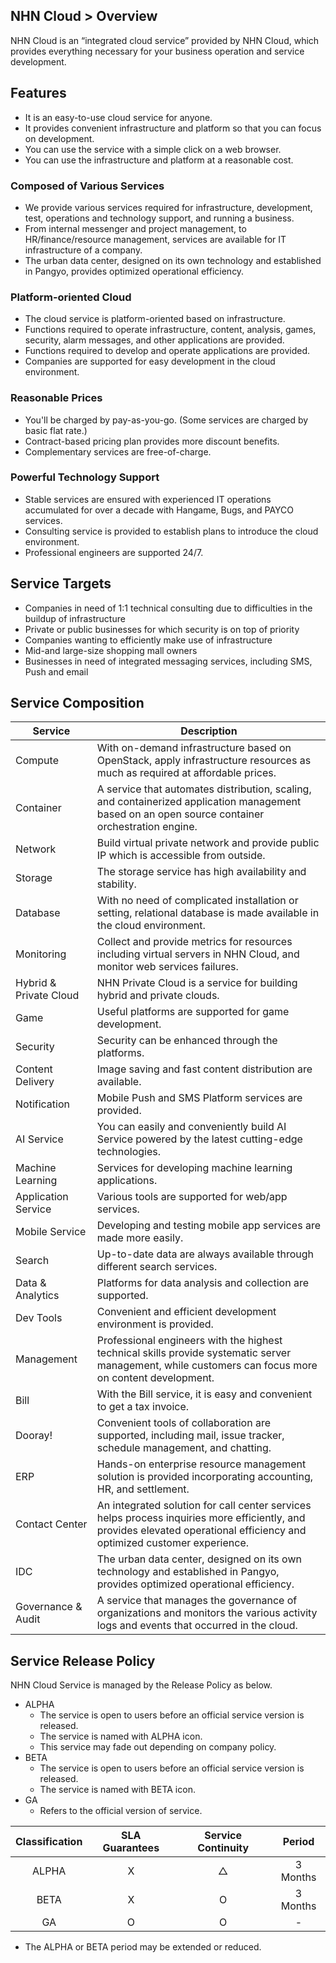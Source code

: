 ## NHN Cloud > Overview

NHN Cloud is an “integrated cloud service” provided by NHN Cloud, which provides everything necessary for your business operation and service development. 

## Features

- It is an easy-to-use cloud service for anyone.
- It provides convenient infrastructure and platform so that you can focus on development.
- You can use the service with a simple click on a web browser.
- You can use the infrastructure and platform at a reasonable cost.

### Composed of Various Services

- We provide various services required for infrastructure, development, test, operations and technology support, and running a business.
- From internal messenger and project management, to HR/finance/resource management, services are available for IT infrastructure of a company.
- The urban data center, designed on its own technology and established in Pangyo, provides optimized operational efficiency.

### Platform-oriented Cloud

- The cloud service is platform-oriented based on infrastructure.
- Functions required to operate infrastructure, content, analysis, games, security, alarm messages, and other applications are provided.
- Functions required to develop and operate applications are provided.
- Companies are supported for easy development in the cloud environment.

### Reasonable Prices

- You'll be charged by pay-as-you-go. (Some services are charged by basic flat rate.)
- Contract-based pricing plan provides more discount benefits.
- Complementary services are free-of-charge.

### Powerful Technology Support

- Stable services are ensured with experienced IT operations accumulated for over a decade with Hangame, Bugs, and PAYCO services.
- Consulting service is provided to establish plans to introduce the cloud environment.
- Professional engineers are supported 24/7.

## Service Targets  

- Companies in need of 1:1 technical consulting due to difficulties in the buildup of infrastructure
- Private or public businesses for which security is on top of priority
- Companies wanting to efficiently make use of infrastructure
- Mid-and large-size shopping mall owners
- Businesses in need of integrated messaging services, including SMS, Push and email

## Service Composition

| Service | Description |
| --- | --- |
| Compute |With on-demand infrastructure based on OpenStack, apply infrastructure resources as much as required at affordable prices. |
| Container | A service that automates distribution, scaling, and containerized application management based on an open source container orchestration engine. |
| Network | Build virtual private network and provide public IP which is accessible from outside.|
| Storage | The storage service has high availability and stability. |
| Database | With no need of complicated installation or setting, relational database is made available in the cloud environment. |
| Monitoring | Collect and provide metrics for resources including virtual servers in NHN Cloud, and monitor web services failures. |
| Hybrid & Private Cloud | NHN Private Cloud is a service for building hybrid and private clouds. |
| Game | Useful platforms are supported for game development. |
| Security | Security can be enhanced through the platforms. |
| Content Delivery | Image saving and fast content distribution are available. |
| Notification | Mobile Push and SMS Platform services are provided. |
| AI Service | You can easily and conveniently build AI Service powered by the latest cutting-edge technologies. |
| Machine Learning | Services for developing machine learning applications. |
| Application Service | Various tools are supported for web/app services. |
| Mobile Service | Developing and testing mobile app services are made more easily. |
| Search  | Up-to-date data are always available through different search services. |
| Data & Analytics | Platforms for data analysis and collection are supported. |
| Dev Tools | Convenient and efficient development environment is provided. |
| Management | Professional engineers with the highest technical skills provide systematic server management, while customers can focus more on content development. |
| Bill | With the Bill service, it is easy and convenient to get a tax invoice. |
| Dooray!  | Convenient tools of collaboration are supported, including mail, issue tracker, schedule management, and chatting. |
| ERP  | Hands-on enterprise resource management solution is provided incorporating accounting, HR, and settlement. |
| Contact Center | An integrated solution for call center services helps process inquiries more efficiently, and provides elevated operational efficiency and optimized customer experience. |
| IDC  | The urban data center, designed on its own technology and established in Pangyo, provides optimized operational efficiency. |
| Governance & Audit  | A service that manages the governance of organizations and monitors the various activity logs and events that occurred in the cloud. |


## Service Release Policy

NHN Cloud Service is managed by the Release Policy as below.

- ALPHA
    - The service is open to users before an official service version is released.
    - The service is named with ALPHA icon.
    - This service may fade out depending on company policy.
- BETA
    - The service is open to users before an official service version is released.
    - The service is named with BETA icon.
- GA
    - Refers to the official version of service.


| Classification | SLA Guarantees  | Service Continuity| Period |
| :---: | :---: | :---: | :---: |
| ALPHA | X | △ | 3 Months |
| BETA | X | O | 3 Months |
| GA | O | O | - |

- The ALPHA or BETA period may be extended or reduced.
